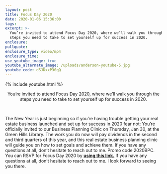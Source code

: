 ```yaml
---
layout: post
title: Focus Day 2020
date: 2020-01-06 15:36:00
tags:
excerpt: >-
  You’re invited to attend Focus Day 2020, where we’ll walk you through the
  steps you need to take to set yourself up for success in 2020.
enclosure:
pullquote:
enclosure_type: video/mp4
enclosure_time:
use_youtube_image: true
youtube_alternate_image: /uploads/anderson-youtube-5.jpg
youtube_code: dSJDxxP30qQ
---
```


{% include youtube.html %}

<center>You&rsquo;re invited to attend Focus Day 2020, where we&rsquo;ll walk you through the steps you need to take to set yourself up for success in 2020.</center>

&nbsp;

The New Year is just beginning so if you’re having trouble getting your real estate business launched and set up for success in 2020 fear not: You’re officially invited to our Business Planning Clinic on Thursday, Jan 30, at the Green Hills Library. The work you do now will pay dividends in the second and third quarters of this year, and this real estate business planning clinic will guide you on how to set goals and achieve them. If you have any questions at all, don’t hesitate to reach out to me. Promo code 2020BPC. You can RSVP for Focus Day 2020 by **[using this link.](https://www.eventbrite.com/e/real-estate-business-planning-clinic-tickets-75302005325)** If you have any questions at all, don’t hesitate to reach out to me. I look forward to seeing you there.

&nbsp;

&nbsp;

&nbsp;

&nbsp;
